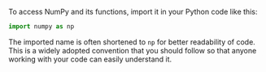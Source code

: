

To access NumPy and its functions, import it in your Python code like this:
```python
import numpy as np
```

The imported name is often shortened to `np` for better readability of code. 
This is a widely adopted convention that you should follow so that anyone 
working with your code can easily understand it.